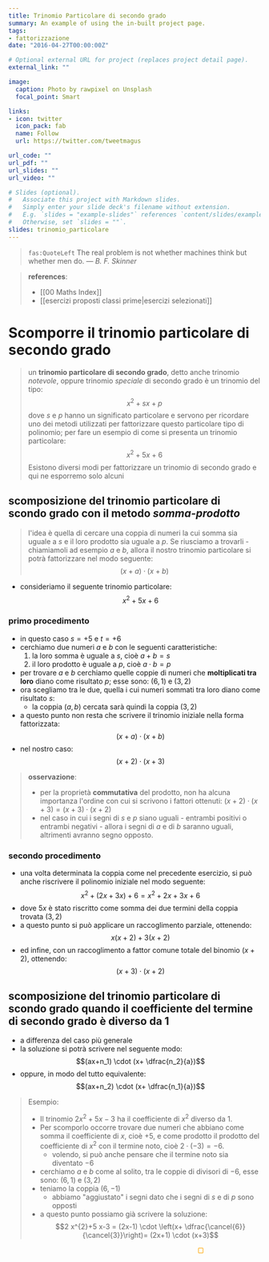 ```yaml
---
title: Trinomio Particolare di secondo grado
summary: An example of using the in-built project page.
tags:
- fattorizzazione
date: "2016-04-27T00:00:00Z"

# Optional external URL for project (replaces project detail page).
external_link: ""

image:
  caption: Photo by rawpixel on Unsplash
  focal_point: Smart

links:
- icon: twitter
  icon_pack: fab
  name: Follow
  url: https://twitter.com/tweetmagus

url_code: ""
url_pdf: ""
url_slides: ""
url_video: ""

# Slides (optional).
#   Associate this project with Markdown slides.
#   Simply enter your slide deck's filename without extension.
#   E.g. `slides = "example-slides"` references `content/slides/example-slides.md`.
#   Otherwise, set `slides = ""`.
slides: trinomio_particolare
---
```




> `fas:QuoteLeft` The real problem is not whether machines think but whether men do.
> &mdash; <cite>B. F. Skinner</cite>

> **references**: 
> - [[00 Maths Index]]
> - [[esercizi proposti classi prime|esercizi selezionati]]

# Scomporre il trinomio particolare di secondo grado

> un **trinomio particolare di secondo grado**, detto anche trinomio *notevole*, oppure trinomio *speciale* di secondo grado è un trinomio del tipo: 
> $$x^2+sx+p$$
> dove $s$ e $p$ hanno un significato particolare e servono per ricordare uno dei metodi utilizzati per fattorizzare questo particolare tipo di polinomio; per fare un esempio di come si presenta un trinomio particolare: $$x^2+5x+6$$ 
>Esistono diversi modi per fattorizzare un trinomio di secondo grado e qui ne esporremo solo alcuni

## scomposizione del trinomio particolare di scondo grado con il metodo *somma-prodotto*

> l'idea è quella di cercare una coppia di numeri la cui somma sia uguale a $s$ e il loro prodotto sia uguale a $p$.
> Se riusciamo a trovarli - chiamiamoli ad esempio $a$ e $b$, allora il nostro trinomio particolare si potrà fattorizzare nel modo seguente: $$(x+a)\cdot (x+b)$$
- consideriamo il seguente trinomio particolare: $$x^2+5x+6$$
### primo procedimento
- in questo caso $s=+5$ e $t=+6$
- cerchiamo due numeri $a$ e $b$ con le seguenti caratteristiche:
	1. la loro somma è uguale a $s$, cioè $a+b=s$
	2. il loro prodotto è uguale a $p$, cioè $a \cdot b=p$
- per trovare $a$ e $b$ cerchiamo quelle coppie di numeri che **moltiplicati tra loro** diano come risultato $p$; esse sono: $(6,1)$ e $(3,2)$
- ora scegliamo tra le due, quella i cui numeri sommati tra loro diano come risultato $s$: 
	- la coppia $(a, b)$ cercata sarà quindi la coppia $(3, 2)$
- a questo punto non resta che scrivere il trinomio iniziale nella forma fattorizzata: $$(x+a) \cdot   (x+b)$$
- nel nostro caso: $$(x+2)\cdot (x+3)$$
> **osservazione**: 
> - per la proprietà **commutativa** del prodotto, non ha alcuna importanza l'ordine con cui si scrivono i fattori ottenuti: $(x+2)\cdot (x+3) =  (x+3) \cdot (x+2)$
> - nel caso in cui i segni di  $s$ e $p$ siano uguali - entrambi positivi o entrambi negativi -  allora i segni di  $a$ e di $b$ saranno uguali, altrimenti avranno segno opposto.

### secondo procedimento

- una volta determinata la coppia come nel precedente esercizio, si può  anche riscrivere il polinomio iniziale nel modo seguente: $$x^2+(2x+3x)+6= x^2+2x+3x+6$$
- dove $5x$ è stato riscritto come somma dei due termini della coppia trovata $(3, 2)$
- a questo punto si può applicare un raccoglimento parziale, ottenendo: $$x(x+2)+3(x+2)$$
- ed infine, con un raccoglimento a fattor comune totale del binomio $(x+2)$, ottenendo: $$(x+3) \cdot (x+2)$$
## scomposizione del trinomio particolare di scondo grado quando il coefficiente del termine di secondo grado è diverso da 1

- a differenza del caso più generale
- la soluzione si potrà scrivere nel seguente modo: $$(ax+n_1) \cdot (x+ \dfrac{n_2}{a})$$
- oppure, in modo del tutto equivalente:  $$(ax+n_2) \cdot (x+ \dfrac{n_1}{a})$$

>Esempio: 
>
>- Il trinomio $2 x^{2}+5 x-3$ ha il coefficiente di $x^{2}$ diverso da 1. 
>- Per scomporlo occorre trovare due numeri che abbiano come somma il coefficiente di $x$, cioè $+5$, e come prodotto il prodotto del coefficiente di $x^{2}$ con il termine noto, cioè $2 \cdot(-3)=-6$.
>	- volendo, si può anche pensare che il termine noto sia diventato $-6$
>- cerchiamo $a$ e $b$ come al solito, tra le coppie di divisori di $-6$, esse sono: $(6, 1)$ e $(3, 2)$
>- teniamo la coppia $(6,-1)$
>	- abbiamo "aggiustato" i segni dato che i segni di $s$ e di $p$ sono opposti
>- a questo punto possiamo già scrivere la soluzione:
>$$2 x^{2}+5 x-3 = (2x-1) \cdot \left(x+ \dfrac{\cancel{6}}{\cancel{3}}\right)= (2x+1) \cdot (x+3)$$
<p style=" text-indent:75%; text-align:left;color:orange">&#9634</p>
